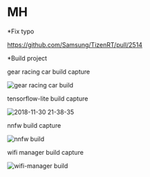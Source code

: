 # MH

  *Fix typo
  
  https://github.com/Samsung/TizenRT/pull/2514
  
 

  
  *Build project
  
  gear racing car build capture
  
  ![gear racing car build](https://user-images.githubusercontent.com/45279159/49226751-cf635f00-f42a-11e8-9605-b80f2f17eea4.png)
  
  tensorflow-lite build capture
  
  ![2018-11-30 21-38-35](https://user-images.githubusercontent.com/45279159/49289853-722de300-f4e8-11e8-958a-cbeb6015fb4c.png)
  
  nnfw build capture
  
  ![nnfw build](https://user-images.githubusercontent.com/45279159/49289030-cbe0de00-f4e5-11e8-999e-bfb6a982a972.png)

  wifi manager build capture
  
  ![wifi-manager build](https://user-images.githubusercontent.com/45279159/49289088-00549a00-f4e6-11e8-94df-8053d74eb818.png)



